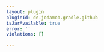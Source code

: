 ```yaml
---
layout: plugin
pluginId: de.jodamob.gradle.github
isJarAvailable: true
error: ''
violations: []

---
```

